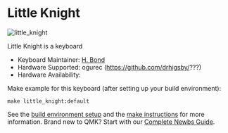 # Little Knight

![little_knight](https://imgur.com/ )

Little Knight is a keyboard

* Keyboard Maintainer: [H. Bond](https://github.com/drhigsby)
* Hardware Supported: ogurec (https://github.com/drhigsby/???)
* Hardware Availability: 

Make example for this keyboard (after setting up your build environment):

    make little_knight:default

See the [build environment setup](https://docs.qmk.fm/#/getting_started_build_tools) and the [make instructions](https://docs.qmk.fm/#/getting_started_make_guide) for more information. Brand new to QMK? Start with our [Complete Newbs Guide](https://docs.qmk.fm/#/newbs).
